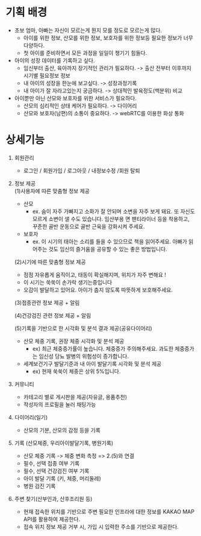 # 기획 배경
- 초보 엄마, 아빠는 자신이 모르는게 뭔지 모를 정도로 모르는게 많다.  
    - 아이를 위한 정보, 산모를 위한 정보, 보호자를 위한 정보등 필요한 정보가 너무 다양하다.  
    - 첫 아이를 준비하면서 모든 과정을 일일이 챙기기 힘들다.   
- 아이의 성장 데이터를 기록하고 싶다.  
    - 임신부터 출산, 육아까지 장기적인 관리가 필요하다.	-> 출산 전부터 이후까지 시기별 필요정보 정보  
    - 내 아이의 성장을 한눈에 보고싶다. -> 성장과정기록   
    - 내 아이가 잘 자라고있는지 궁금하다. -> 상대적인 발육정도(백분위) 비교  
- 아이뿐만 아닌 산모와 보호자를 위한 서비스가 필요하다.  
    - 산모의 심리적인 상태 케어가 필요하다. -> 다이어리   
    - 산모와 보호자(남편)의 소통이 중요하다. -> webRTC를 이용한 화상 통화  
   
# 상세기능  
1. 회원관리  
    - 로그인  /  회원가입 / 로그아웃 / 내정보수정 /회원 탈퇴  
2. 정보 제공  
    (1)사용자에 따른 맞춤형 정보 제공  
    - 산모  
        - ex. 숨이 자주 가빠지고 소화가 잘 안되며 소변을 자주 보게 돼요. 또 자신도 모르게 소변이 샐 수도 있습니다. 임산부용 면 팬티라이너 등을 착용하고, 꾸준한 골반 운동으로 골반 근육을 강화시켜 주세요.  
    - 보호자  
        - ex.  이 시기의 태아는 소리를 들을 수 있으므로 책을 읽어주세요. 아빠가 읽어주는 것도 임신의 즐거움을 공유할 수 있는 좋은 방법입니다.  

    (2)시기에 따른 맞춤형 정보 제공  
     - 	점점 자유롭게 움직이고, 태동이 확실해지며, 위치가 자주 변해요 !  
     - 	이 시기는 쑥쑥이 손가락 생기는중입니다  
     -	오감이 발달하고 있어요. 아이가 춥지 않도록 따뜻하게 보호해주세요.  
    
    (3)접종관련 정보 제공 + 알림  

    (4)건강검진 관련 정보 제공 + 알림 
    
    (5)기록을 기반으로 한 시각화 및 분석 결과 제공(공유다이어리)  
    - 산모 체중 기록, 권장 체중 시각화 및 분석 제공  
        - ex)  최근 체중증가률이 높습니다. 체중증가 주의해주세요. 과도한 체중증가는 임신성 당뇨 발병의 위험성이 증가합니다.  
    - 세계보건기구 발달기준과 내 아이 발달기록 시각화 및 분석 제공    
        - ex) 현재 쑥쑥이 체중은 상위 5%입니다.
3. 커뮤니티    
    - 카테고리 별로 게시판을 제공(자유글, 용품추천)    
    - 작성자의 프로필을 눌러 채팅가능                
4. 다이어리(일기)  
    -  산모의 기분, 산모의 감정 등을 기록  

5. 기록 (산모체중, 우리아이발달기록, 병원기록)
    - 산모 체중 기록 -> 체중 변화 측정 => 2.(5)와 연결
    - 필수, 선택 접종 여부 기록
    - 필수, 선택 건강검진 여부 기록
    - 아이 발달 기록 (키, 체중, 머리둘레)
    - 병원 검진 기록 

6. 주변 찾기(산부인과, 산후조리원 등) 
    - 현재 접속한 위치를 기반으로 주변 필요한 인프라에 대한 정보를 KAKAO MAP API를 활용하여 제공한다.
    - 접속 위치 정보 제공 거부 시, 가입 시 입력한 주소를 기반으로 제공한다.


